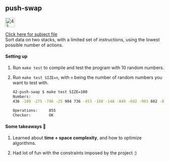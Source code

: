 ## push-swap

[<img src="https://github.com/eesuhn/c-piscine-14/assets/102596628/1c7ed51d-6afa-410b-ae89-92557236b064" alt="42 logo" width="30" />](https://42kl.edu.my/)

[Click here for subject file](./en.subject.pdf) <br>
Sort data on two stacks, with a limited set of instructions, using the lowest possible number of actions.

#### Setting up

1. Run `make test` to compile and test the program with 10 random numbers.

2. Run `make test SIZE=n`, with `n` being the number of random numbers you want to test with.

   ```bash
   42-push-swap $ make test SIZE=100
   Numbers:
   436 -189 -275 -746 -25 904 736 -453 -168 -148 -849 -692 -903 602 -806 345 102 233 131 -181 -172 75 120 -52 36 272 -321 -22 399 -271 -516 -544 892 53 -491 -964 887 227 -921 926 -480 516 -263 347 -998 -4 -10 -381 485 855 -590 757 632 -213 -293 670 194 983 874 -595 307 -889 -890 -511 768 -319 -857 -136 -191 -820 604 848 337 409 -689 -130 -483 -839 -443 42 -617 -708 -205 442 -184 431 -254 357 939 740 -658 462 -217 880 511 -434 50 145 628 786

   Operations:     855
   Checker:        OK
   ```

#### Some takeaways 🌱

1. Learned about **time + space complexity**, and how to optimize algorithms.

2. Had lot of fun with the constraints imposed by the project :)
